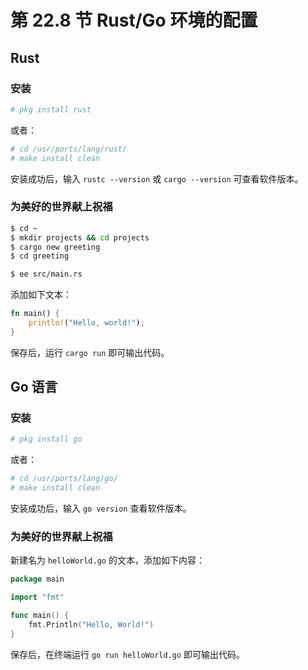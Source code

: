 # 第 22.8 节 Rust/Go 环境的配置

## Rust

### 安装

```sh
# pkg install rust
```

或者：

```sh
# cd /usr/ports/lang/rust/ 
# make install clean
```


安装成功后，输入 `rustc --version` 或 `cargo --version` 可查看软件版本。

### 为美好的世界献上祝福

```sh
$ cd ~
$ mkdir projects && cd projects
$ cargo new greeting
$ cd greeting
```

```sh
$ ee src/main.rs
```

添加如下文本：

```rust
fn main() {
    println!("Hello, world!");
}
```

保存后，运行 `cargo run` 即可输出代码。

## Go 语言


### 安装

```sh
# pkg install go
```

或者：

```sh
# cd /usr/ports/lang/go/ 
# make install clean
```

安装成功后，输入 `go version` 查看软件版本。

### 为美好的世界献上祝福

新建名为 `helloWorld.go` 的文本，添加如下内容：

```go
package main

import "fmt"

func main() {
    fmt.Println("Hello, World!")
}
```

保存后，在终端运行 `go run helloWorld.go` 即可输出代码。

